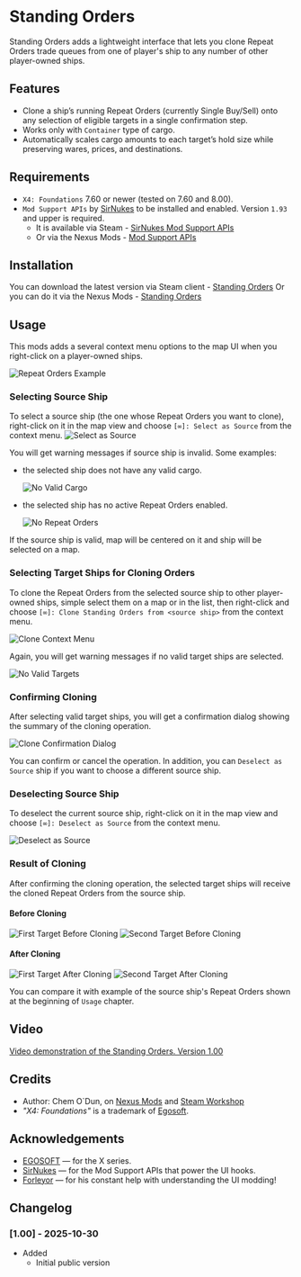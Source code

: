 # Standing Orders

Standing Orders adds a lightweight interface that lets you clone Repeat Orders trade queues from one of player's ship to any number of other player-owned ships.

## Features

- Clone a ship’s running Repeat Orders (currently Single Buy/Sell) onto any selection of eligible targets in a single confirmation step.
- Works only with `Container` type of cargo.
- Automatically scales cargo amounts to each target’s hold size while preserving wares, prices, and destinations.

## Requirements

- `X4: Foundations` 7.60 or newer (tested on 7.60 and 8.00).
- `Mod Support APIs` by [SirNukes](https://next.nexusmods.com/profile/sirnukes?gameId=2659) to be installed and enabled. Version `1.93` and upper is required.
  - It is available via Steam - [SirNukes Mod Support APIs](https://steamcommunity.com/sharedfiles/filedetails/?id=2042901274)
  - Or via the Nexus Mods - [Mod Support APIs](https://www.nexusmods.com/x4foundations/mods/503)

## Installation

You can download the latest version via Steam client - [Standing Orders](https://steamcommunity.com/sharedfiles/filedetails/?id=3596138453)
Or you can do it via the Nexus Mods - [Standing Orders](https://www.nexusmods.com/x4foundations/mods/1871)

## Usage

This mods adds a several context menu options to the map UI when you right-click on a player-owned ships.

![Repeat Orders Example](docs/images/repeat_orders_example.png)

### Selecting Source Ship

To select a source ship (the one whose Repeat Orders you want to clone), right-click on it in the map view and choose `[∞]: Select as Source` from the context menu.
![Select as Source](docs/images/select_as_source.png)

You will get warning messages if source ship is invalid. Some examples:

- the selected ship does not have any valid cargo.

  ![No Valid Cargo](docs/images/no_valid_cargo.png)

- the selected ship has no active Repeat Orders enabled.

  ![No Repeat Orders](docs/images/no_repeat_orders_enabled.png)

If the source ship is valid, map will be centered on it and ship will be selected on a map.

### Selecting Target Ships for Cloning Orders

To clone the Repeat Orders from the selected source ship to other player-owned ships, simple select them on a map or in the list, then right-click and choose `[∞]: Clone Standing Orders from <source ship>` from the context menu.

![Clone Context Menu](docs/images/clone_context_menu.png)

Again, you will get warning messages if no valid target ships are selected.

![No Valid Targets](docs/images/no_valid_targets.png)

### Confirming Cloning

After selecting valid target ships, you will get a confirmation dialog showing the summary of the cloning operation.

![Clone Confirmation Dialog](docs/images/clone_confirmation_dialog.png)

You can confirm or cancel the operation.
In addition, you can `Deselect as Source` ship if you want to choose a different source ship.

### Deselecting Source Ship

To deselect the current source ship, right-click on it in the map view and choose `[∞]: Deselect as Source` from the context menu.

![Deselect as Source](docs/images/deselect_source_ship.png)

### Result of Cloning

After confirming the cloning operation, the selected target ships will receive the cloned Repeat Orders from the source ship.

#### Before Cloning

![First Target Before Cloning](docs/images/first_target_before_cloning.png)
![Second Target Before Cloning](docs/images/second_target_before_cloning.png)

#### After Cloning

![First Target After Cloning](docs/images/first_target_after_cloning.png)
![Second Target After Cloning](docs/images/second_target_after_cloning.png)

You can compare it with example of the source ship's Repeat Orders shown at the beginning of `Usage` chapter.

## Video

[Video demonstration of the Standing Orders. Version 1.00](https://www.youtube.com/watch?v=lTWG6vBWIhc)

## Credits

- Author: Chem O`Dun, on [Nexus Mods](https://next.nexusmods.com/profile/ChemODun/mods?gameId=2659) and [Steam Workshop](https://steamcommunity.com/id/chemodun/myworkshopfiles/?appid=392160)
- *"X4: Foundations"* is a trademark of [Egosoft](https://www.egosoft.com).

## Acknowledgements

- [EGOSOFT](https://www.egosoft.com) — for the X series.
- [SirNukes](https://next.nexusmods.com/profile/sirnukes?gameId=2659) — for the Mod Support APIs that power the UI hooks.
- [Forleyor](https://next.nexusmods.com/profile/Forleyor?gameId=2659) — for his constant help with understanding the UI modding!

## Changelog

### [1.00] - 2025-10-30

- Added
  - Initial public version
